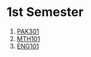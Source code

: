 # 1st Semester

1. [PAK301](https://youtube.com/playlist?list=PLP4jqZZBeTPreGmaZHCI1Mvh1NdSDMh9O&si=vchZ0uL-opoaYvJP)
2. [MTH101](https://youtube.com/playlist?list=PL_CVl-a6qycIwm2clfLYbzjIR10_3NyxW&si=zHQYxwAv3W8CXPtr)
3. [ENG101](https://youtube.com/playlist?list=PLP4jqZZBeTPrFLAj2_Lyt_G0rFUgzZW-e&si=Nqg0bYkHP_q6mkY4)

